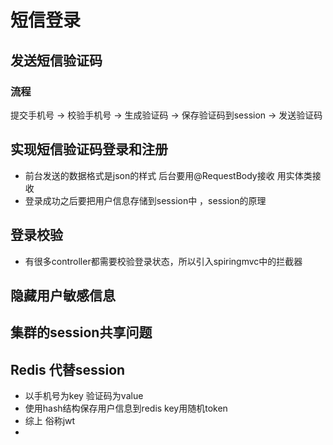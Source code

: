 # 短信登录
## 发送短信验证码

### 流程

提交手机号 -> 校验手机号 -> 生成验证码 -> 保存验证码到session -> 发送验证码

## 实现短信验证码登录和注册

- 前台发送的数据格式是json的样式 后台要用@RequestBody接收 用实体类接收
- 登录成功之后要把用户信息存储到session中 ，session的原理

## 登录校验

- 有很多controller都需要校验登录状态，所以引入spiringmvc中的拦截器

## 隐藏用户敏感信息

## 集群的session共享问题

##  Redis 代替session

- 以手机号为key 验证码为value
- 使用hash结构保存用户信息到redis key用随机token 
- 综上 俗称jwt
- 
